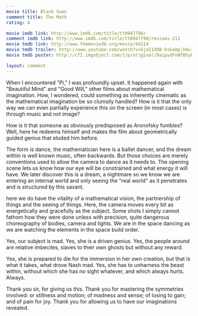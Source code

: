 ```yaml
---
movie title: Black Swan
comment title: The Math
rating: 4

movie imdb link: http://www.imdb.com/title/tt0947798/
comment imdb link: http://www.imdb.com/title/tt0947798/reviews-211
movie tmdb link: http://www.themoviedb.org/movie/44214
movie tmdb trailer: http://www.youtube.com/watch?v=5jaI1XOB-bs&amp;hd=1
movie tmdb poster: http://cf2.imgobject.com/t/p/original/9aipydFnWTBSyFBxM46rVor7FZ.jpg

layout: comment
---
```


When I encountered "Pi," I was profoundly upset. It happened again with "Beautiful Mind" and "Good Will," other films about mathematical imagination. How, I wondered, could something as inherently cinematic as the mathematical imagination be so clumsily handled? How is it that the only way we can even partially experience this on the screen (in most cases) is through music and not image?

How is it that someone as obviously predisposed as Aronofsky fumbles? Well, here he redeems himself and makes the film about geometrically guided genius that eluded him before. 

The form is dance, the mathematician here is a ballet dancer, and the dream within is well known music, often backwards. But those choices are merely conventions used to allow the camera to dance as it needs to. The opening scene lets us know how our eye will be constrained and what energy it will have. We later discover this is a dream, a nightmare so we know we are entering an internal world and only seeing the "real world" as it penetrates and is structured by this savant.

here we do have the vitality of a mathematical vision, the partnership of things and the seeing of things. Here, the camera moves every bit as energetically and gracefully as the subject. Some shots I simply cannot fathom how they were done unless with precision, quite dangerous choreography of bodies, camera and lights. We are in the space dancing as we are watching the elements in the space build order.

Yes, our subject is mad. Yes, she is a driven genius. Yes, the people around are relative imbeciles, slaves to their own ghosts but without any reward.

Yes, she is prepared to die for the immersion in her own creation, but that is what it takes, what drove Nash mad. Yes, she has to unharness the beast within, without which she has no sight whatever, and which always hurts. Always. 

Thank you sir, for giving us this. Thank you for mastering the symmetries involved: or stillness and motion; of madness and sense; of losing to gain; and of pain for joy. Thank you for allowing us to have our imaginations revealed.